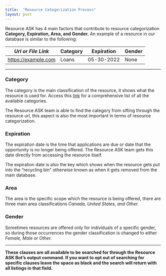 ```yaml
---
title:  "Resource Categorization Process"
layout: post
---
```


Resource ASK has 4 main factors that contribute to resource categorization **Category, Expiration, Area, and Gender.** An example of a resource in our database is similar to the following:

| *Url or File Link*       | Category         | Expiration      | Gender          |
|--------------------------|------------------|-----------------|-----------------|
| https://example.com      | Loans            | 05-30-2022      | None            |


---

### Category

The category is the main classification of the resource, it shows what the resource is used for. Access this [link](https://serewaya.github.io/resource-ask/avaliable-categories/) for a comprehensive list of all the available categories.

The Resource ASK team is able to find the category from sifting through the resource url, this aspect is also the most important in terms of resource categorization.

### Expiration

The expiration date is the time that applications are due or date that the opportunity is no longer being offered. The Resource ASK team gets this date directly from accessing the resource itself.

The expiration date is also the key which shows when the resource gets put into the “recycling bin” otherwise known as when it gets removed from the main database.

### Area

The area is the specific scope which the resource is being offered, there are three main area classifications _Canada, United States, and Other._

### Gender

Sometimes resources are offered only for individuals of a specific gender, so during those occurrences the gender classification is changed to either _Female, Male or Other._

---

**These clauses are all available to be searched for through the Resource ASK Bot’s output command. If you want to opt out of searching for specific clauses leave the space as black and the search will return with all listings in that field.**
